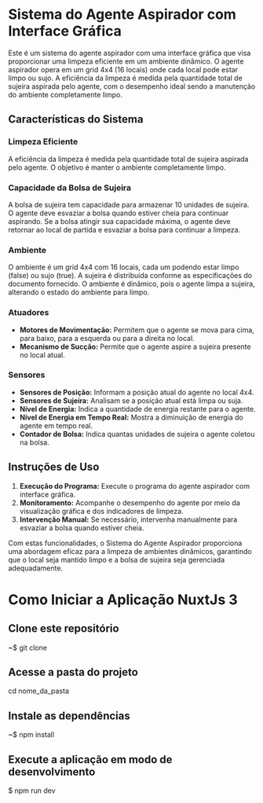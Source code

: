 # Sistema do Agente Aspirador com Interface Gráfica

Este é um sistema do agente aspirador com uma interface gráfica que visa proporcionar uma limpeza eficiente em um ambiente dinâmico. O agente aspirador opera em um grid 4x4 (16 locais) onde cada local pode estar limpo ou sujo. A eficiência da limpeza é medida pela quantidade total de sujeira aspirada pelo agente, com o desempenho ideal sendo a manutenção do ambiente completamente limpo.

## Características do Sistema

### Limpeza Eficiente
A eficiência da limpeza é medida pela quantidade total de sujeira aspirada pelo agente. O objetivo é manter o ambiente completamente limpo.

### Capacidade da Bolsa de Sujeira
A bolsa de sujeira tem capacidade para armazenar 10 unidades de sujeira. O agente deve esvaziar a bolsa quando estiver cheia para continuar aspirando. Se a bolsa atingir sua capacidade máxima, o agente deve retornar ao local de partida e esvaziar a bolsa para continuar a limpeza.

### Ambiente
O ambiente é um grid 4x4 com 16 locais, cada um podendo estar limpo (false) ou sujo (true). A sujeira é distribuída conforme as especificações do documento fornecido. O ambiente é dinâmico, pois o agente limpa a sujeira, alterando o estado do ambiente para limpo.

### Atuadores
- **Motores de Movimentação:** Permitem que o agente se mova para cima, para baixo, para a esquerda ou para a direita no local.
- **Mecanismo de Sucção:** Permite que o agente aspire a sujeira presente no local atual.

### Sensores
- **Sensores de Posição:** Informam a posição atual do agente no local 4x4.
- **Sensores de Sujeira:** Analisam se a posição atual está limpa ou suja.
- **Nível de Energia:** Indica a quantidade de energia restante para o agente.
- **Nível de Energia em Tempo Real:** Mostra a diminuição de energia do agente em tempo real.
- **Contador de Bolsa:** Indica quantas unidades de sujeira o agente coletou na bolsa.

## Instruções de Uso

1. **Execução do Programa:** Execute o programa do agente aspirador com interface gráfica.
2. **Monitoramento:** Acompanhe o desempenho do agente por meio da visualização gráfica e dos indicadores de limpeza.
3. **Intervenção Manual:** Se necessário, intervenha manualmente para esvaziar a bolsa quando estiver cheia.

Com estas funcionalidades, o Sistema do Agente Aspirador proporciona uma abordagem eficaz para a limpeza de ambientes dinâmicos, garantindo que o local seja mantido limpo e a bolsa de sujeira seja gerenciada adequadamente.


# Como Iniciar a Aplicação NuxtJs 3
## Clone este repositório
~$ git clone
## Acesse a pasta do projeto
cd nome_da_pasta
## Instale as dependências
~$ npm install
## Execute a aplicação em modo de desenvolvimento
$ npm run dev